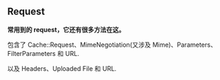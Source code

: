 ## Request

**常用到的 request，它还有很多方法在这。**

包含了 Cache::Request、MimeNegotiation(又涉及 Mime)、Parameters、FilterParameters 和 URL.

以及 Headers、Uploaded File 和 URL.
